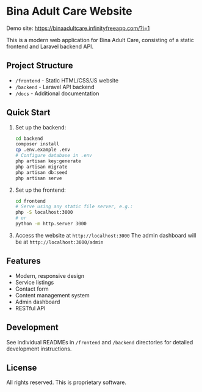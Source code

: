 # Bina Adult Care Website 
Demo site: https://binaadultcare.infinityfreeapp.com/?i=1

This is a modern web application for Bina Adult Care, consisting of a static frontend and Laravel backend API.

## Project Structure

- `/frontend` - Static HTML/CSS/JS website
- `/backend` - Laravel API backend
- `/docs` - Additional documentation

## Quick Start

1. Set up the backend:
   ```bash
   cd backend
   composer install
   cp .env.example .env
   # Configure database in .env
   php artisan key:generate
   php artisan migrate
   php artisan db:seed
   php artisan serve
   ```

2. Set up the frontend:
   ```bash
   cd frontend
   # Serve using any static file server, e.g.:
   php -S localhost:3000
   # or
   python -m http.server 3000
   ```

3. Access the website at `http://localhost:3000`
   The admin dashboard will be at `http://localhost:3000/admin`

## Features

- Modern, responsive design
- Service listings
- Contact form
- Content management system
- Admin dashboard
- RESTful API

## Development

See individual READMEs in `/frontend` and `/backend` directories for detailed development instructions.

## License

All rights reserved. This is proprietary software.
